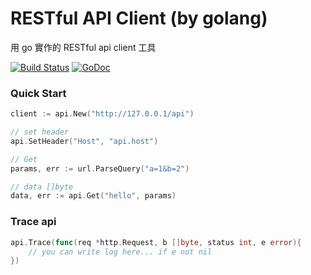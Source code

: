 # RESTful API Client (by golang)

用 go 實作的 RESTful api client 工具

[![Build Status](https://travis-ci.org/colindev/go-api-client.svg?branch=master)](https://travis-ci.org/colindev/go-api-client)
[![GoDoc](https://godoc.org/github.com/colindev/go-api-client?status.svg)](https://godoc.org/github.com/colindev/go-api-client)

### Quick Start

```go
client := api.New("http://127.0.0.1/api")

// set header
api.SetHeader("Host", "api.host")

// Get
params, err := url.ParseQuery("a=1&b=2")

// data []byte
data, err := api.Get("hello", params)

```

### Trace api

```go
api.Trace(func(req *http.Request, b []byte, status int, e error){
    // you can write log here... if e not nil
})
```


